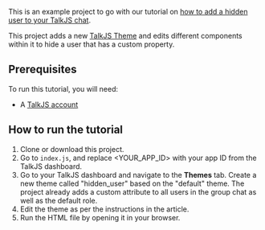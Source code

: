 This is an example project to go with our tutorial on [how to add a hidden user to your TalkJS chat](https://talkjs.com/resources/how-to-add-a-hidden-user-to-a-talkjs-conversation/).

<!-- Add link to tutorial once published -->

This project adds a new [TalkJS Theme](https://talkjs.com/docs/Features/Themes/) and edits different components within it to hide a user that has a custom property.

## Prerequisites

To run this tutorial, you will need:

- A [TalkJS account](https://talkjs.com/dashboard/login)

## How to run the tutorial

1. Clone or download this project.
2. Go to `index.js`, and replace <YOUR_APP_ID> with your app ID from the TalkJS dashboard.
3. Go to your TalkJS dashboard and navigate to the **Themes** tab. Create a new theme called "hidden_user" based on the "default" theme. The project already adds a custom attribute to all users in the group chat as well as the default role.
4. Edit the theme as per the instructions in the article.
5. Run the HTML file by opening it in your browser.
